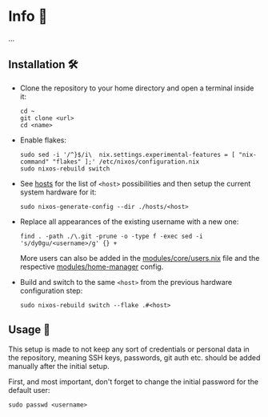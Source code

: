 # Info 📰

...

## Installation 🛠️

- Clone the repository to your home directory and open a terminal inside it:

   ```shell
   cd ~
   git clone <url>
   cd <name>
   ```

- Enable flakes:

   ```shell
   sudo sed -i '/^}$/i\  nix.settings.experimental-features = [ "nix-command" "flakes" ];' /etc/nixos/configuration.nix
   sudo nixos-rebuild switch
   ```

- See [hosts](./hosts) for the list of `<host>` possibilities and then setup the current system hardware for it:

   ```shell
   sudo nixos-generate-config --dir ./hosts/<host>
   ```

- Replace all appearances of the existing username with a new one:

   ```shell
   find . -path ./\.git -prune -o -type f -exec sed -i 's/dy0gu/<username>/g' {} +
   ```

   More users can also be added in the [modules/core/users.nix](./modules/core/users.nix) file and the respective [modules/home-manager](./modules/home-manager) config.

- Build and switch to the same `<host>` from the previous hardware configuration step:

   ```shell
   sudo nixos-rebuild switch --flake .#<host>
   ```

## Usage 🚀

This setup is made to not keep any sort of credentials or personal data in the repository, meaning SSH keys, passwords, git auth etc. should be added manually after the initial setup.

First, and most important, don't forget to change the initial password for the default user:

```shell
sudo passwd <username>
```
